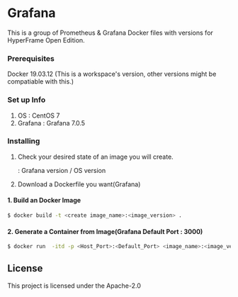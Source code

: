 # Grafana

This is a group of Prometheus & Grafana Docker files with versions for HyperFrame Open Edition.

### Prerequisites

Docker 19.03.12 (This is a workspace's version, other versions might be compatiable with this.)

### Set up Info
1) OS : CentOS 7
2) Grafana : Grafana 7.0.5

### Installing

1. Check your desired state of an image you will create.

    : Grafana version / OS version

2. Download a Dockerfile you want(Grafana)
#### 1. Build an Docker Image
```bash
$ docker build -t <create image_name>:<image_version> .
```
#### 2. Generate a Container from Image(Grafana Default Port : 3000)
```bash
$ docker run  -itd -p <Host_Port>:<Default_Port> <image_name>:<image_version> --name <container_name> --privileged -v /sys/fs/cgroup:/sys/fs/cgroup /usr/sbin/init
```

## License

This project is licensed under the Apache-2.0
